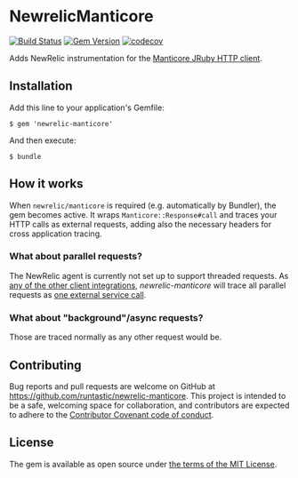 [travis]: https://travis-ci.org/runtastic/newrelic-manticore
[rubygems]: https://rubygems.org/gems/newrelic-manticore
[manticore]: https://gitlab.com/cheald/manticore
[mit]: http://opensource.org/licenses/MIT
[cc]: http://contributor-covenant.org

# NewrelicManticore

[![Build Status](https://travis-ci.org/runtastic/newrelic-manticore.svg?branch=master)][travis]
[![Gem Version](https://badge.fury.io/rb/newrelic-manticore.svg)][rubygems]
[![codecov](https://codecov.io/gh/runtastic/newrelic-manticore/branch/master/graph/badge.svg)](https://codecov.io/gh/runtastic/newrelic-manticore)

Adds NewRelic instrumentation for the [Manticore JRuby HTTP client][manticore].

## Installation
Add this line to your application's Gemfile:

`$ gem 'newrelic-manticore'`

And then execute:

`$ bundle`

## How it works
When `newrelic/manticore` is required (e.g. automatically by Bundler), the gem becomes active.
It wraps `Manticore::Response#call` and traces your HTTP calls as external requests,
adding also the necessary headers for cross application tracing.

### What about parallel requests?
The NewRelic agent is currently not set up to support threaded requests. As [any of the other client integrations](https://docs.newrelic.com/docs/agents/ruby-agent/features/http-client-tracing-ruby#typhoeus),
_newrelic-manticore_ will trace all parallel requests as [one external service call](https://github.com/runtastic/newrelic-manticore/blob/master/test/new_relic/manticore/instrumentation_test.rb#L50).

### What about "background"/async requests?
Those are traced normally as any other request would be.

## Contributing
Bug reports and pull requests are welcome on GitHub at https://github.com/runtastic/newrelic-manticore.
This project is intended to be a safe, welcoming space for collaboration, and contributors are expected
to adhere to the [Contributor Covenant code of conduct][cc].

## License
The gem is available as open source under [the terms of the MIT License][mit].
